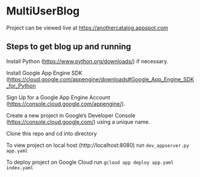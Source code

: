# MultiUserBlog

Project can be viewed live at https://anothercatalog.appspot.com

## Steps to get blog up and running

Install Python (https://www.python.org/downloads/) if necessary.

Install Google App Engine SDK (https://cloud.google.com/appengine/downloads#Google_App_Engine_SDK_for_Python 

Sign Up for a Google App Engine Account (https://console.cloud.google.com/appengine/).

Create a new project in Google’s Developer Console (https://console.cloud.google.com/) using a unique name.

Clone this repo and cd into directory


To view project on local host (http://localhost:8080) run ```dev_appserver.py app.yaml```

To deploy project on Google Cloud run ```gcloud app deploy app.yaml index.yaml```
